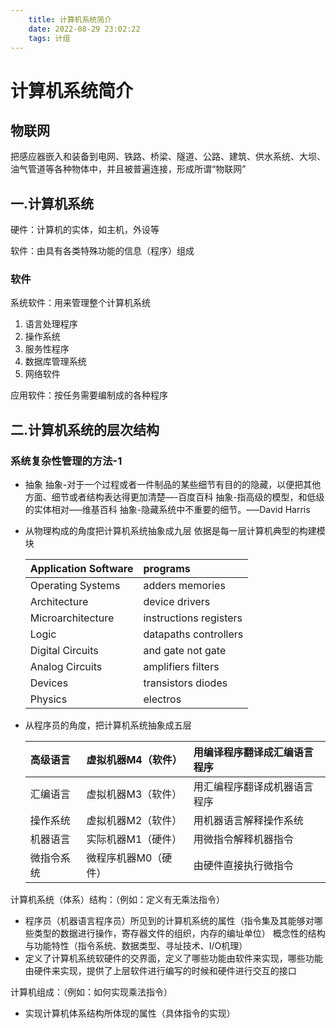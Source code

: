 ```yaml
---
    title: 计算机系统简介
    date: 2022-08-29 23:02:22 
    tags: 计组
---
```


# 计算机系统简介

## 物联网

把感应器嵌入和装备到电网、铁路、桥梁、隧道、公路、建筑、供水系统、大坝、油气管道等各种物体中，并且被普遍连接，形成所谓“物联网”

## 一.计算机系统

硬件：计算机的实体，如主机，外设等

软件：由具有各类特殊功能的信息（程序）组成

### 软件

系统软件：用来管理整个计算机系统

1. 语言处理程序
2. 操作系统
3. 服务性程序
4. 数据库管理系统
5. 网络软件

应用软件：按任务需要编制成的各种程序

## 二.计算机系统的层次结构

### 系统复杂性管理的方法-1

- 抽象
  抽象-对于一个过程或者一件制品的某些细节有目的的隐藏，以便把其他方面、细节或者结构表达得更加清楚—-百度百科
  抽象-指高级的模型，和低级的实体相对—–维基百科
  抽象-隐藏系统中不重要的细节。—–David Harris

- 从物理构成的角度把计算机系统抽象成九层 依据是每一层计算机典型的构建模块

  | Application Software | programs               |
  | :------------------- | :--------------------- |
  | Operating Systems    | adders memories        |
  | Architecture         | device drivers         |
  | Microarchitecture    | instructions registers |
  | Logic                | datapaths controllers  |
  | Digital Circuits     | and gate not gate      |
  | Analog Circuits      | amplifiers filters     |
  | Devices              | transistors diodes     |
  | Physics              | electros               |

- 从程序员的角度，把计算机系统抽象成五层

  | 高级语言   | 虚拟机器M4（软件）   | 用编译程序翻译成汇编语言程序 |
  | :--------- | :------------------- | :--------------------------- |
  | 汇编语言   | 虚拟机器M3（软件）   | 用汇编程序翻译成机器语言程序 |
  | 操作系统   | 虚拟机器M2（软件）   | 用机器语言解释操作系统       |
  | 机器语言   | 实际机器M1（硬件）   | 用微指令解释机器指令         |
  | 微指令系统 | 微程序机器M0（硬件） | 由硬件直接执行微指令         |

计算机系统（体系）结构：（例如：定义有无乘法指令）

- 程序员（机器语言程序员）所见到的计算机系统的属性（指令集及其能够对哪些类型的数据进行操作，寄存器文件的组织，内存的编址单位） 概念性的结构与功能特性（指令系统、数据类型、寻址技术、I/O机理）
- 定义了计算机系统软硬件的交界面，定义了哪些功能由软件来实现，哪些功能由硬件来实现，提供了上层软件进行编写的时候和硬件进行交互的接口

计算机组成：（例如：如何实现乘法指令）

- 实现计算机体系结构所体现的属性（具体指令的实现）